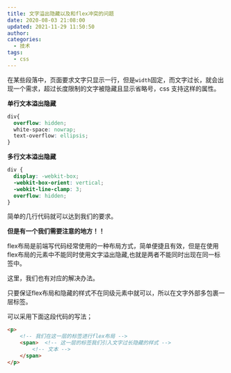 ```yaml
---
title: 文字溢出隐藏以及和flex冲突的问题
date: 2020-08-03 21:08:00
updated: 2021-11-29 11:50:50
author: 
categories: 
  - 技术
tags: 
  - css
---
```





在某些段落中，页面要求文字只显示一行，但是`width`固定，而文字过长，就会出现一个需求，超过长度限制的文字被隐藏且显示省略号，css 支持这样的属性。

**单行文本溢出隐藏**

````css
div{
  overflow: hidden;
  white-space: nowrap;
  text-overflow: ellipsis;
}
````

**多行文本溢出隐藏**

```css
div {
  display: -webkit-box;
  -webkit-box-orient: vertical;
  -webkit-line-clamp: 3;
  overflow: hidden;
}
```

简单的几行代码就可以达到我们的要求。

**但是有一个我们需要注意的地方！！**

flex布局是前端写代码经常使用的一种布局方式，简单便捷且有效，但是在<red>使用flex布局的元素中不能同时使用文字溢出隐藏</red>,也就是两者不能同时出现在同一标签中。

这里，我们也有对应的解决办法。

只要保证flex布局和隐藏的样式不在同级元素中就可以，所以在文字外部多包裹一层标签。

可以采用下面这段代码的写法；

````html
<p>   
    <!-- 我们在这一层的标签进行flex布局 -->
    <span>  <!-- 这一层的标签我们引入文字过长隐藏的样式 -->
        <!-- 文本 -->
    </span>
</p>
````